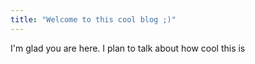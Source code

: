 ```yaml
---
title: "Welcome to this cool blog ;)"
---
```


I'm glad you are here. I plan to talk about how cool this is
